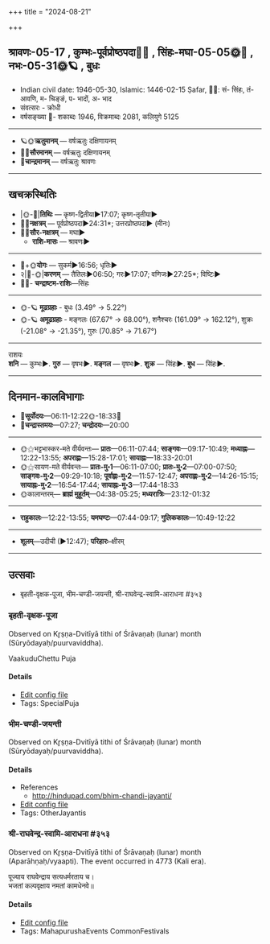 +++
title = "2024-08-21"

+++
## श्रावणः-05-17  ,  कुम्भः-पूर्वप्रोष्ठपदा🌛🌌  ,  सिंहः-मघा-05-05🌞🌌  ,  नभः-05-31🌞🪐  ,  बुधः
- Indian civil date: 1946-05-30, Islamic: 1446-02-15 Ṣafar, 🌌🌞: सं- सिंहः, तं- आवणि, म- चिङ्ङं, प- भादों, अ- भाद
- संवत्सरः - क्रोधी
- वर्षसङ्ख्या 🌛- शकाब्दः 1946, विक्रमाब्दः 2081, कलियुगे 5125
___________________
- 🪐🌞**ऋतुमानम्** — वर्षऋतुः दक्षिणायनम्
- 🌌🌞**सौरमानम्** — वर्षऋतुः दक्षिणायनम्
- 🌛**चान्द्रमानम्** — वर्षऋतुः श्रावणः
___________________


## खचक्रस्थितिः
- |🌞-🌛|**तिथिः** — कृष्ण-द्वितीया►17:07; कृष्ण-तृतीया►  
- 🌌🌛**नक्षत्रम्** — पूर्वप्रोष्ठपदा►24:31*; उत्तरप्रोष्ठपदा► (मीनः)  
- 🌌🌞**सौर-नक्षत्रम्** — मघा►  
  - **राशि-मासः** — श्रावणः► 
___________________
- 🌛+🌞**योगः** — सुकर्म►16:56; धृतिः►  
- २|🌛-🌞|**करणम्** — तैतिलः►06:50; गरः►17:07; वणिजः►27:25*; विष्टिः►  
- 🌌🌛- **चन्द्राष्टम-राशिः**—सिंहः  
___________________
- 🌞-🪐 **मूढग्रहाः** - बुधः (3.49° → 5.22°)
- 🌞-🪐 **अमूढग्रहाः** - मङ्गलः (67.67° → 68.00°), शनैश्चरः (161.09° → 162.12°), शुक्रः (-21.08° → -21.35°), गुरुः (70.85° → 71.67°)
___________________
राशयः  
**शनि** — कुम्भः►. **गुरु** — वृषभः►. **मङ्गल** — वृषभः►. **शुक्र** — सिंहः►. **बुध** — सिंहः►. 
___________________


## दिनमान-कालविभागाः
- 🌅**सूर्योदयः**—06:11-12:22🌞️-18:33🌇  
- 🌛**चन्द्रास्तमयः**—07:27; **चन्द्रोदयः**—20:00  
___________________
- 🌞⚝भट्टभास्कर-मते वीर्यवन्तः— **प्रातः**—06:11-07:44; **साङ्गवः**—09:17-10:49; **मध्याह्नः**—12:22-13:55; **अपराह्णः**—15:28-17:01; **सायाह्नः**—18:33-20:01  
- 🌞⚝सायण-मते वीर्यवन्तः— **प्रातः-मु॰1**—06:11-07:00; **प्रातः-मु॰2**—07:00-07:50; **साङ्गवः-मु॰2**—09:29-10:18; **पूर्वाह्णः-मु॰2**—11:57-12:47; **अपराह्णः-मु॰2**—14:26-15:15; **सायाह्नः-मु॰2**—16:54-17:44; **सायाह्नः-मु॰3**—17:44-18:33  
- 🌞कालान्तरम्— **ब्राह्मं मुहूर्तम्**—04:38-05:25; **मध्यरात्रिः**—23:12-01:32  
___________________
- **राहुकालः**—12:22-13:55; **यमघण्टः**—07:44-09:17; **गुलिककालः**—10:49-12:22  
___________________
- **शूलम्**—उदीची (►12:47); **परिहारः**–क्षीरम्  
___________________

## उत्सवाः
- बृहती-वृक्षक-पूजा, भीम-चण्डी-जयन्ती, श्री-राघवेन्द्र-स्वामि-आराधना #३५३
### बृहती-वृक्षक-पूजा

Observed on Kr̥ṣṇa-Dvitīyā tithi of Śrāvaṇaḥ (lunar) month (Sūryōdayaḥ/puurvaviddha). 

VaakuduChettu Puja

#### Details
- [Edit config file](https://github.com/jyotisham/adyatithi/blob/master/general/lunar_month/tithi/05/17/bRhatI-vRkSaka-pUjA.toml)
- Tags: SpecialPuja


### भीम-चण्डी-जयन्ती

Observed on Kr̥ṣṇa-Dvitīyā tithi of Śrāvaṇaḥ (lunar) month (Sūryōdayaḥ/puurvaviddha). 



#### Details
- References
  - http://hindupad.com/bhim-chandi-jayanti/
- [Edit config file](https://github.com/jyotisham/adyatithi/blob/master/devatA/shakti/lunar_month/tithi/05/17/bhIma~caNDI~jayantI.toml)
- Tags: OtherJayantis


### श्री-राघवेन्द्र-स्वामि-आराधना #३५३

Observed on Kr̥ṣṇa-Dvitīyā tithi of Śrāvaṇaḥ (lunar) month (Aparāhṇaḥ/vyaapti). The event occurred in 4773 (Kali era).  


पूज्याय राघवेन्द्राय सत्यधर्मरताय च।  
भजतां कल्पवृक्षाय नमतां कामधेनवे॥



#### Details
- [Edit config file](https://github.com/jyotisham/adyatithi/blob/master/mahApuruSha/mAdhva-misc/lunar_month/tithi/05/17/zrI~rAghavEndra~svAmI~ArAdhanA.toml)
- Tags: MahapurushaEvents CommonFestivals



